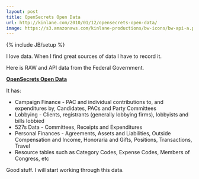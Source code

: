 ```yaml
---
layout: post
title: OpenSecrets Open Data
url: http://kinlane.com/2010/01/12/opensecrets-open-data/
image: https://s3.amazonaws.com/kinlane-productions/bw-icons/bw-api-a.png
---
```

{% include JB/setup %}
<p>
     I love data. When I find great sources of data I have to record it.
</p>

<p>
     Here is RAW and API data from the Federal Government.
</p>

<p>
     <strong><a href="http://www.opensecrets.org/action/data.php">OpenSecrets Open Data</a></strong>
</p>

<p>
     It has:
</p>
<ul class="mainlist">
     <li>Campaign Finance - PAC and individual contributions to, and expenditures by, Candidates, PACs and Party Committees
     </li>
     <li>Lobbying - Clients, registrants (generally lobbying firms), lobbyists and bills lobbied
     </li>
     <li>527s Data - Committees, Receipts and Expenditures
     </li>
     <li>Personal Finances - Agreements, Assets and Liabilities, Outside Compensation and Income, Honoraria and Gifts, Positions, Transactions, Travel
     </li>
     <li>Resource tables such as Category Codes, Expense Codes, Members of Congress, etc
     </li>
</ul>
<p>
     Good stuff. I will start working through this data.
</p>